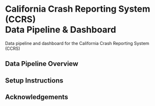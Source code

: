 # California Crash Reporting System (CCRS)<br>Data Pipeline & Dashboard
Data pipeline and dashboard for the California Crash Reporting System (CCRS)

## Data Pipeline Overview

## Setup Instructions

## Acknowledgements
